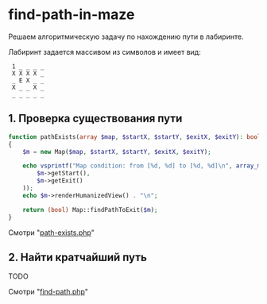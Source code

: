 # find-path-in-maze
Решаем алгоритмическую задачу по нахождению пути в лабиринте.

Лабиринт задается массивом из символов и имеет вид:

```
 1 _ _ _ _
 X X X X _
 _ E X _ _
 X _ _ X _
 _ _ _ _ _
```


## 1. Проверка существования пути


```php
function pathExists(array $map, $startX, $startY, $exitX, $exitY): bool
{
    $m = new Map($map, $startX, $startY, $exitX, $exitY);

    echo vsprintf("Map condition: from [%d, %d] to [%d, %d]\n", array_merge(
        $m->getStart(),
        $m->getExit()
    ));
    echo $m->renderHumanizedView() . "\n";

    return (bool) Map::findPathToExit($m);
}
```
Смотри "[path-exists.php](path-exists.php)"


## 2. Найти кратчайший путь

TODO

Смотри "[find-path.php](find-path.php)"